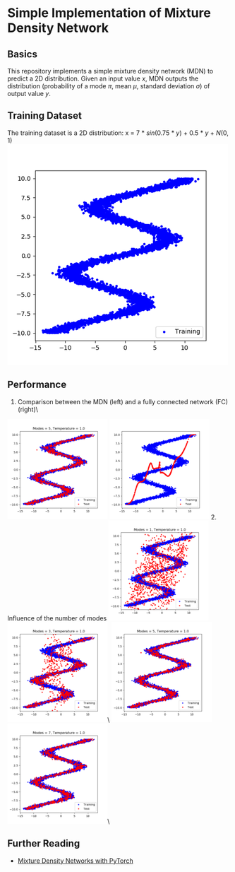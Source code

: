 # Simple Implementation of Mixture Density Network
## Basics
This repository implements a simple mixture density network (MDN) to predict a 2D distribution. Given an input value *x*, MDN outputs the distribution (probability of a mode *π*, mean *μ*, standard deviation *σ*) of output value *y*.
## Training Dataset
The training dataset is a 2D distribution: x = 7 \* *sin*(0.75 \* *y*) + 0.5 \* *y* + *N*(0, 1)\
![Training Dataset](/stand%20alone%20implementation/MDN/Figures/Training%20and%20Test%20Samples/training_data.png "Training Dataset")
## Performance
1. Comparison between the MDN (left) and a fully connected network (FC) (right)\
<img src="/stand%20alone%20implementation/MDN/Figures/Training%20and%20Test%20Samples/mdn_5.png" alt="MDN" width="45%"/>
<img src="/stand%20alone%20implementation/MDN/Figures/Training%20and%20Test%20Samples/fc.png" alt="FC" width="45%"/>
2. Influence of the number of modes
<img src="/stand%20alone%20implementation/MDN/Figures/Training%20and%20Test%20Samples/mdn_1.png" alt="MDN" width="45%"/>
<img src="/stand%20alone%20implementation/MDN/Figures/Training%20and%20Test%20Samples/mdn_3.png" alt="MDN" width="45%"/>\
<img src="/stand%20alone%20implementation/MDN/Figures/Training%20and%20Test%20Samples/mdn_5.png" alt="MDN" width="45%"/>
<img src="/stand%20alone%20implementation/MDN/Figures/Training%20and%20Test%20Samples/mdn_7.png" alt="MDN" width="45%"/>\


## Further Reading
- [Mixture Density Networks with PyTorch](https://github.com/hardmaru/pytorch_notebooks/blob/master/mixture_density_networks.ipynb)
